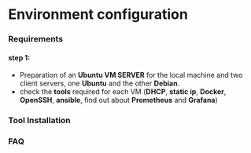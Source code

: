 # Environment configuration

### Requirements
#### step 1:
- Preparation of an **Ubuntu VM SERVER** for the local machine and two client servers, one **Ubuntu** and the other **Debian**.
- check the **tools** required for each VM (**DHCP**, **static ip**, **Docker**, **OpenSSH**, **ansible**, find out about **Prometheus** and **Grafana**)

### Tool Installation

### FAQ
